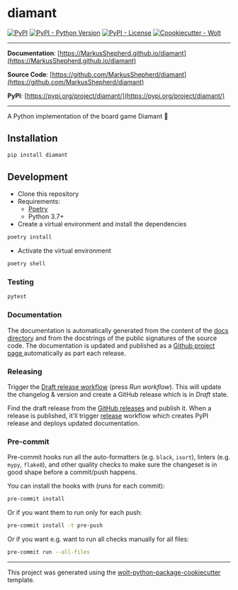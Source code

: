 # diamant

[![PyPI](https://img.shields.io/pypi/v/diamant?style=flat-square)](https://pypi.python.org/pypi/diamant/)
[![PyPI - Python Version](https://img.shields.io/pypi/pyversions/diamant?style=flat-square)](https://pypi.python.org/pypi/diamant/)
[![PyPI - License](https://img.shields.io/pypi/l/diamant?style=flat-square)](https://pypi.python.org/pypi/diamant/)
[![Coookiecutter - Wolt](https://img.shields.io/badge/cookiecutter-Wolt-00c2e8?style=flat-square&logo=cookiecutter&logoColor=D4AA00&link=https://github.com/woltapp/wolt-python-package-cookiecutter)](https://github.com/woltapp/wolt-python-package-cookiecutter)


---

**Documentation**: [https://MarkusShepherd.github.io/diamant](https://MarkusShepherd.github.io/diamant)

**Source Code**: [https://github.com/MarkusShepherd/diamant](https://github.com/MarkusShepherd/diamant)

**PyPI**: [https://pypi.org/project/diamant/](https://pypi.org/project/diamant/)

---

A Python implementation of the board game Diamant 💎

## Installation

```sh
pip install diamant
```

## Development

* Clone this repository
* Requirements:
  * [Poetry](https://python-poetry.org/)
  * Python 3.7+
* Create a virtual environment and install the dependencies

```sh
poetry install
```

* Activate the virtual environment

```sh
poetry shell
```

### Testing

```sh
pytest
```

### Documentation

The documentation is automatically generated from the content of the [docs directory](./docs) and from the docstrings
 of the public signatures of the source code. The documentation is updated and published as a [Github project page
 ](https://pages.github.com/) automatically as part each release.

### Releasing

Trigger the [Draft release workflow](https://github.com/MarkusShepherd/diamant/actions/workflows/draft_release.yml)
(press _Run workflow_). This will update the changelog & version and create a GitHub release which is in _Draft_ state.

Find the draft release from the
[GitHub releases](https://github.com/MarkusShepherd/diamant/releases) and publish it. When
 a release is published, it'll trigger [release](https://github.com/MarkusShepherd/diamant/blob/master/.github/workflows/release.yml) workflow which creates PyPI
 release and deploys updated documentation.

### Pre-commit

Pre-commit hooks run all the auto-formatters (e.g. `black`, `isort`), linters (e.g. `mypy`, `flake8`), and other quality
 checks to make sure the changeset is in good shape before a commit/push happens.

You can install the hooks with (runs for each commit):

```sh
pre-commit install
```

Or if you want them to run only for each push:

```sh
pre-commit install -t pre-push
```

Or if you want e.g. want to run all checks manually for all files:

```sh
pre-commit run --all-files
```

---

This project was generated using the [wolt-python-package-cookiecutter](https://github.com/woltapp/wolt-python-package-cookiecutter) template.
